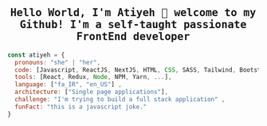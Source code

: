 
<h2 align="center"><samp> Hello World, I'm Atiyeh 👋 welcome to my Github! I'm a self-taught passionate FrontEnd developer </samp></h2>




```javascript
const atiyeh = {
  pronouns: "she" | "her",
  code: [Javascript, ReactJS, NextJS, HTML, CSS, SASS, Tailwind, Bootstrap],
  tools: [React, Redux, Node, NPM, Yarn, ...],
  language: ["fa_IR", "en_US"] ,
  architecture: ["Single page applications"],
  challenge: "I'm trying to build a full stack application" ,
  funFact: "this is a javascript joke."
}
```

